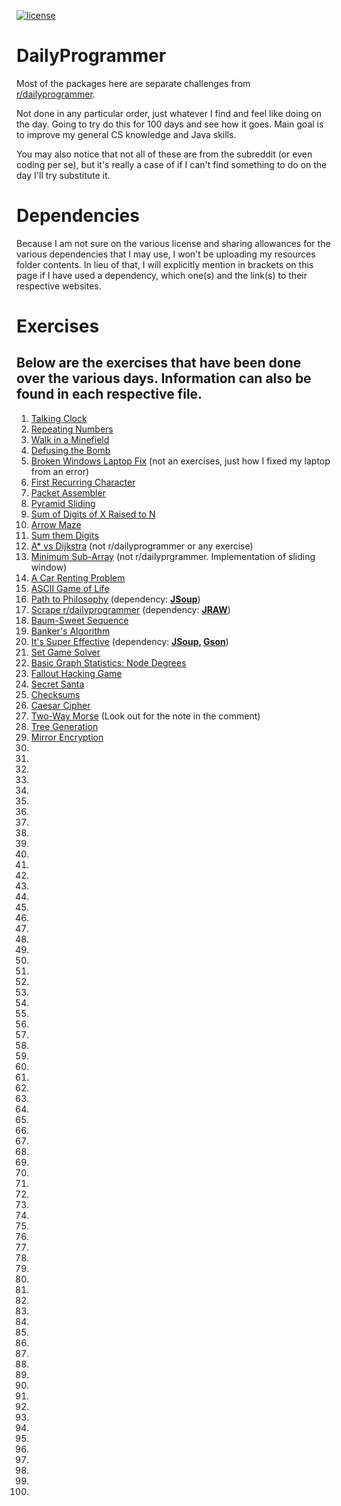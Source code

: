 [![license](https://img.shields.io/github/license/nikmanG/DailyProgrammer.svg)](https://github.com/nikmanG/DailyProgrammer/blob/master/LICENSE.txt)

# DailyProgrammer

Most of the packages here are separate challenges from [r/dailyprogrammer](https://www.reddit.com/r/dailyprogrammer).

Not done in any particular order, just whatever I find and feel like doing on the day. Going to try do this for 100 days and see how it goes.
Main goal is to improve my general CS knowledge and Java skills.

You may also notice that not all of these are from the subreddit (or even coding per se), but it's really a case of if I can't find something to do on the day I'll try substitute it.

# Dependencies

Because I am not sure on the various license and sharing allowances for the various dependencies that I may use, I won't be uploading my resources folder contents.
In lieu of that, I will explicitly mention in brackets on this page if I have used a dependency, which one(s) and the link(s) to their respective websites.

# Exercises
## Below are the exercises that have been done over the various days. Information can also be found in each respective file.
1. [Talking Clock](https://github.com/nikmanG/DailyProgrammer/tree/master/src/io/github/nikmang/nov2317)
2. [Repeating Numbers](https://github.com/nikmanG/DailyProgrammer/tree/master/src/io/github/nikmang/nov2417)
3. [Walk in a Minefield](https://github.com/nikmanG/DailyProgrammer/tree/master/src/io/github/nikmang/nov2517)
4. [Defusing the Bomb](https://github.com/nikmanG/DailyProgrammer/tree/master/src/io/github/nikmang/nov2617)
5. [Broken Windows Laptop Fix](https://github.com/nikmanG/DailyProgrammer/tree/master/src/io/github/nikmang/nov2717) (not an exercises, just how I fixed my laptop from an error)
6. [First Recurring Character](https://github.com/nikmanG/DailyProgrammer/tree/master/src/io/github/nikmang/nov2817)
7. [Packet Assembler](https://github.com/nikmanG/DailyProgrammer/tree/master/src/io/github/nikmang/nov2917)
8. [Pyramid Sliding](https://github.com/nikmanG/DailyProgrammer/tree/master/src/io/github/nikmang/nov3017)
9. [Sum of Digits of X Raised to N](https://github.com/nikmanG/DailyProgrammer/tree/master/src/io/github/nikmang/dec0117)
0. [Arrow Maze](https://github.com/nikmanG/DailyProgrammer/tree/master/src/io/github/nikmang/dec0217)
1. [Sum them Digits](https://github.com/nikmanG/DailyProgrammer/tree/master/src/io/github/nikmang/dec0317)
2. [A* vs Dijkstra](https://github.com/nikmanG/DailyProgrammer/tree/master/src/io/github/nikmang/dec0417) (not r/dailyprogrammer or any exercise)
3. [Minimum Sub-Array](https://github.com/nikmanG/DailyProgrammer/tree/master/src/io/github/nikmang/dec0517) (not r/dailyprgrammer. Implementation of sliding window)
4. [A Car Renting Problem](https://github.com/nikmanG/DailyProgrammer/tree/master/src/io/github/nikmang/dec0617)
5. [ASCII Game of Life](https://github.com/nikmanG/DailyProgrammer/tree/master/src/io/github/nikmang/dec0717)
6. [Path to Philosophy](https://github.com/nikmanG/DailyProgrammer/tree/master/src/io/github/nikmang/dec0817) (dependency: **[JSoup](https://jsoup.org/)**)
7. [Scrape r/dailyprogrammer](https://github.com/nikmanG/DailyProgrammer/tree/master/src/io/github/nikmang/dec1017) (dependency: **[JRAW](https://github.com/mattbdean/JRAW)**)
8. [Baum-Sweet Sequence](https://github.com/nikmanG/DailyProgrammer/tree/master/src/io/github/nikmang/dec1117)
9. [Banker's Algorithm](https://github.com/nikmanG/DailyProgrammer/tree/master/src/io/github/nikmang/dec1317)
0. [It's Super Effective](https://github.com/nikmanG/DailyProgrammer/tree/master/src/io/github/nikmang/dec1417) (dependency: **[JSoup](https://jsoup.org/), [Gson](https://github.com/google/gson)**)
1. [Set Game Solver](https://github.com/nikmanG/DailyProgrammer/tree/master/src/io/github/nikmang/dec1517)
2. [Basic Graph Statistics: Node Degrees](https://github.com/nikmanG/DailyProgrammer/tree/master/src/io/github/nikmang/dec1617)
3. [Fallout Hacking Game](https://github.com/nikmanG/DailyProgrammer/tree/master/src/io/github/nikmang/dec1717)
4. [Secret Santa](https://github.com/nikmanG/DailyProgrammer/tree/master/src/io/github/nikmang/dec1817)
5. [Checksums](https://github.com/nikmanG/DailyProgrammer/tree/master/src/io/github/nikmang/dec2117)
6. [Caesar Cipher](https://github.com/nikmanG/DailyProgrammer/tree/master/src/io/github/nikmang/dec2217)
7. [Two-Way Morse](https://github.com/nikmanG/DailyProgrammer/tree/master/src/io/github/nikmang/dec2317) (Look out for the note in the comment)
8. [Tree Generation](https://github.com/nikmanG/DailyProgrammer/tree/master/src/io/github/nikmang/dec2517)
9. [Mirror Encryption](https://github.com/nikmanG/DailyProgrammer/tree/master/src/io/github/nikmang/dec2717)
0.
1.
2.
3.
4.
5.
6.
7.
8.
9.
0.
1.
2.
3.
4.
5.
6.
7.
8.
9.
0.
1.
2.
3.
4.
5.
6.
7.
8.
9.
0.
1.
2.
3.
4.
5.
6.
7.
8.
9.
0.
1.
2.
3.
4.
5.
6.
7.
8.
9.
0.
1.
2.
3.
4.
5.
6.
7.
8.
9.
0.
1.
2.
3.
4.
5.
6.
7.
8.
9.
0.
